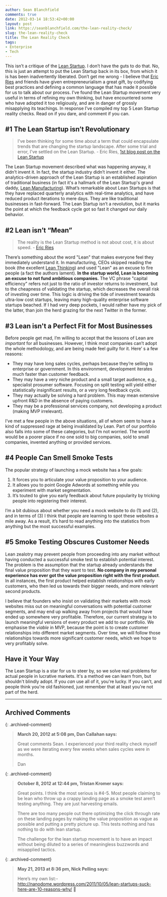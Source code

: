 ```yaml
---
author: Sean Blanchfield
comments: true
date: 2012-03-14 18:53:42+00:00
layout: post
link: https://seanblanchfield.com/the-lean-reality-check/
slug: the-lean-reality-check
title: The Lean Reality Check
tags:
- Enterprise
- Tech
---
```


This isn’t a critique of the [Lean Startup](http://en.wikipedia.org/wiki/Lean_Startup). I don’t have the guts to do that. No, this is just an attempt to put the Lean Startup back in its box, from which it is has been inadvertently liberated. Don’t get me wrong - I believe that [Eric Ries](http://theleanstartup.com/) and friends have given entrepreneurialism a great gift, by codifying best practices and defining a common language that has made it possible for us to talk about our process. I’ve found the Lean Startup movement very useful in terms of refining my own thinking, but have encountered some who have adopted it too religiously, and are in danger of grossly misapplying its teachings. In response I’ve compiled my top 5 Lean Startup reality checks. Read on if you dare, and comment if you can.

<!-- more -->

## #1 The Lean Startup isn’t Revolutionary

> I've been thinking for some time about a term that could encapsulate trends that are changing the startup landscape. After some trial and error, I've settled on the Lean Startup. - Eric Ries, [1st blog post on the Lean Startup](http://www.startuplessonslearned.com/2008/09/lean-startup.html)

The Lean Startup movement described what was happening anyway, it didn’t invent it. In fact, the startup industry didn’t invent it either. The analytics-driven approach of the Lean Startup is an established aspiration of traditional business (in fact it's a hallmark of the Lean Startup's grand daddy, [Lean Manufacturing](http://en.wikipedia.org/wiki/Lean_manufacturing)). What’s remarkable about Lean Startups is that they have replaced quarterly analytics with real-time analytics, and have reduced product iterations to mere days. They are like traditional businesses in fast-forward. The Lean Startup isn’t a revolution, but it marks the point at which the feedback cycle got so fast it changed our daily behavior.

## #2 Lean isn’t “Mean”

> The reality is the Lean Startup method is not about cost, it is about speed. - [Eric Ries](http://blogs.reuters.com/small-business/2010/04/27/top-5-myths-about-the-lean-startup/)

There’s something about the word "Lean" that makes everyone feel they immediately understand it. In manufacturing, CEOs skipped reading the book (the excellent [Lean Thinking](http://www.lean.org/bookstore/ProductDetails.cfm?SelectedProductID=88)) and used "Lean" as an excuse to fire people (a fact the authors lament). **In the startup world, Lean is becoming an excuse to not fund ambitious companies.** The VC phrase "capital efficiency" refers not just to the ratio of investor returns to investment, but to the cheapness of validating the startup, which decreases the overall risk of investing over time. This logic is driving the tide of investment towards ultra-low cost startups, leaving many high-quality enterprise software startups beached. If I had very deep pockets, I would rather have my pick of the latter, than join the herd grazing for the next Twitter in the former.

## #3 Lean isn't a Perfect Fit for Most Businesses

Before people get mad, I’m willing to accept that the lessons of Lean are _important_ for all businesses. However, I think most companies can’t adopt the whole methodology, and are being made feel guilty for it. Here’ s a few reasons:

*   They may have long sales cycles, perhaps because they’re selling to enterprise or government. In this environment, development iterates much faster than customer feedback.
*   They may have a very niche product and a small target audience, e.g., specialist prosumer software. Focusing on split testing will yield either statistically insignificant results, or a very long feedback cycle.
*   They may actually be solving a hard problem. This may mean extensive upfront R&D in the absence of paying customers.
*   They may be a professional services company, not developing a product (making MVP irrelevant).

I’ve met a few people in the above situations, all of whom seem to have a kind of suppressed rage at being invalidated by Lean. Part of our portfolio also falls into some of these categories, but I’m not worried. The world would be a poorer place if no one sold to big companies, sold to small companies, invented anything or provided services.

## #4 People Can Smell Smoke Tests

The popular strategy of launching a mock website has a few goals:

1.  It forces you to articulate your value proposition to your audience.
2.  It allows you to point Google Adwords at something while you experiment with market segmentation.
3.  It’s touted to give you early feedback about future popularity by tricking people into registering their interest.

I’m a bit dubious about whether you need a mock website to do (1) and (2), and in terms of (3) I think that people are learning to spot these websites a mile away. As a result, it’s hard to read anything into the statistics from anything but the most successful examples.

## #5 Smoke Testing Obscures Customer Needs

Lean zealotry may prevent people from proceeding into any market without having conducted a successful smoke test to establish potential interest. The problem is the assumption that the startup already understands the final value proposition that they want to test. **No company in my personal experience has ever got the value proposition right with the first product**. In all instances, the first product helped establish relationships with early customers, who then led us towards their bigger needs, and more relevant second products.

I believe that founders who insist on validating their markets with mock websites miss out on meaningful conversations with potential customer segments, and may end up walking away from projects that would have ended up somewhere very profitable. Therefore, our current strategy is to launch meaningful versions of every product we add to our portfolio. We emphasise the _viable_ in MVP, because the point is to create customer relationships into different market segments. Over time, we will follow those relationships towards more significant customer needs, which we hope to very profitably solve.

## Have it Your Way

The Lean Startup is a star for us to steer by, so we solve real problems for actual people in lucrative markets. It's a method we can learn from, but shouldn't blindly adopt. If you _can_ use all of it, you're lucky. If you can't, and people think you're old fashioned, just remember that at least you're not part of the herd.

---
## Archived Comments

{: .archived-comment}
> **March 20, 2012 at 5:08 pm, Dan Callahan says:**
> 
> Great comments Sean. I experienced your third reality check myself as we were iterating every few weeks when sales cycles were in months.
> 
> Dan

{: .archived-comment}
> **October 8, 2012 at 12:44 pm, Tristan Kromer says:**
> 
> Great points. I think the most serious is #4-5. Most people claiming to be lean who throw up a crappy landing page as a smoke test aren’t testing anything. They are just harvesting emails.
> 
> There are too many people out there optimizing the click through rate on these landing pages by making the value proposition as vague as possible and putting a pretty picture up. This tests nothing and has nothing to do with lean startup.
> 
> The challenge for the lean startup movement is to have an impact without being diluted to a series of meaningless buzzwords and misapplied tactics.

{: .archived-comment}
> **May 21, 2013 at 8:36 pm, Nick Pelling says:**
> 
> Here’s my own list:-
> http://nanodome.wordpress.com/2011/10/05/lean-startups-suck-here-are-10-reasons-why/
> 🙂
> 